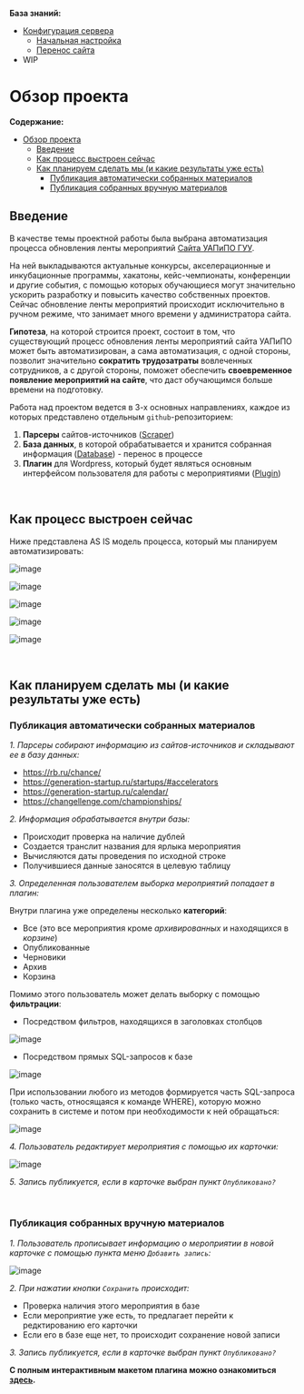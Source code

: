**База знаний:**

- [Конфигурация сервера](https://github.com/Project-Frogger/Wiki/blob/main/server/main-server.md)
  - [Начальная настройка](https://github.com/Project-Frogger/Wiki/blob/main/server/start-config.md)
  - [Перенос сайта](https://github.com/Project-Frogger/Wiki/blob/main/server/site-migration.md)
- WIP

# Обзор проекта

**Содержание:**

- [Обзор проекта](#обзор-проекта)
  - [Введение](#введение)
  - [Как процесс выстроен сейчас](#как-процесс-выстроен-сейчас)
  - [Как планируем сделать мы (и какие результаты уже есть)](#как-планируем-сделать-мы-и-какие-результаты-уже-есть)
    - [Публикация автоматически собранных материалов](#публикация-автоматически-собранных-материалов)
    - [Публикация собранных вручную материалов](#публикация-собранных-вручную-материалов)

## Введение

В качестве темы проектной работы была выбрана автоматизация процесса обновления ленты мероприятий [Сайта УАПиПО ГУУ](http://pmo.guu.ru/all-events/).

На ней выкладываются актуальные конкурсы, акселерационные и инкубационные программы, хакатоны, кейс-чемпионаты, конференции и другие события, с помощью которых обучающиеся могут значительно ускорить разработку и повысить качество собственных проектов. Сейчас обновление ленты мероприятий происходит исключительно в ручном режиме, что занимает много времени у администратора сайта.

**Гипотеза**, на которой строится проект, состоит в том, что существующий процесс обновления ленты мероприятий сайта УАПиПО может быть автоматизирован, а сама автоматизация, с одной стороны, позволит значительно **сократить трудозатраты** вовлеченных сотрудников, а с другой стороны, поможет обеспечить **своевременное появление мероприятий на сайте**, что даст обучающимся больше времени на подготовку.

Работа над проектом ведется в 3-х основных направлениях, каждое из которых представлено отдельным `github`-репозиторием:

1. **Парсеры** сайтов-источников ([Scraper](https://github.com/Project-Frogger/Scraper))
2. **База данных**, в которой обрабатывается и хранится собранная информация ([Database](https://github.com/Project-Frogger/Database)) - перенос в процессе
3. **Плагин** для Wordpress, который будет являться основным интерфейсом пользователя для работы с мероприятиями ([Plugin](https://github.com/Project-Frogger/Plugin))

<br>

## Как процесс выстроен сейчас

Ниже представлена AS IS модель процесса, который мы планируем автоматизировать:

![image](https://user-images.githubusercontent.com/85339045/163034294-e472c6ba-5319-40f7-8021-26a4ccde1979.png)

![image](https://user-images.githubusercontent.com/85339045/163034401-b57b3d7d-2d85-4d1a-992c-8ce95e16d5f8.png)

![image](https://user-images.githubusercontent.com/85339045/163034641-4940ec05-30ea-427a-8f8f-51b63a00c233.png)

![image](https://user-images.githubusercontent.com/85339045/163034662-72569a9c-51f2-4fbf-a58c-4f36e3785894.png)

![image](https://user-images.githubusercontent.com/85339045/163034679-24cb9687-5535-4189-a046-870bf3fc2f0f.png)

<br>

## Как планируем сделать мы (и какие результаты уже есть)

### Публикация автоматически собранных материалов

_1. Парсеры собирают информацию из сайтов-источников и складывают ее в базу данных:_

- https://rb.ru/chance/
- https://generation-startup.ru/startups/#accelerators
- https://generation-startup.ru/calendar/
- https://changellenge.com/championships/

_2. Информация обрабатывается внутри базы:_

- Происходит проверка на наличие дублей
- Создается транслит названия для ярлыка мероприятия
- Вычисляются даты проведения по исходной строке
- Получившиеся данные заносятся в целевую таблицу

_3. Определенная пользователем выборка мероприятий попадает в плагин:_

Внутри плагина уже определены несколько **категорий**:

- Все (это все мероприятия кроме _архивированных_ и находящихся в _корзине_)
- Опубликованные
- Черновики
- Архив
- Корзина

Помимо этого пользователь может делать выборку с помощью **фильтрации**:

- Посредством фильтров, находящихся в заголовках столбцов

![image](https://user-images.githubusercontent.com/85339045/163049549-1ebcb45e-be71-46bd-93c5-65ac68cced20.png)

- Посредством прямых SQL-запросов к базе

![image](https://user-images.githubusercontent.com/85339045/163050161-cece5ff6-b0b5-408f-85bb-8aad2ed93297.png)

При использовании любого из методов формируется часть SQL-запроса (только часть, относящаяся к команде WHERE), которую можно сохранить в системе и потом при необходимости к ней обращаться:

![image](https://user-images.githubusercontent.com/85339045/163050235-0fd38648-c039-4c2a-9d81-c4b3e3d1b369.png)

_4. Пользователь редактирует мероприятия с помощью их карточки:_

![image](https://user-images.githubusercontent.com/85339045/163050762-b7fdca37-bb42-4ceb-b856-c2f77406e826.png)

_5. Запись публикуется, если в карточке выбран пункт `Опубликовано?`_

<br>

### Публикация собранных вручную материалов

_1. Пользователь прописывает информацию о мероприятии в новой карточке с помощью пункта меню `Добавить запись`:_

![image](https://user-images.githubusercontent.com/85339045/163051301-f1710c4b-8c73-4c6f-adfc-1d002604d499.png)

_2. При нажатии кнопки `Сохранить` происходит:_

- Проверка наличия этого мероприятия в базе
- Если мероприятие уже есть, то предлагает перейти к редктированию его карточки
- Если его в базе еще нет, то происходит сохранение новой записи

_3. Запись публикуется, если в карточке выбран пункт `Опубликовано?`_

**С полным интерактивным макетом плагина можно ознакомиться [здесь](https://www.figma.com/proto/TXm86pkiun9Sf7NkPUoxER/Untitled?page-id=402%3A5&node-id=405%3A67&viewport=241%2C48%2C0.11&scaling=contain&starting-point-node-id=405%3A67).**
